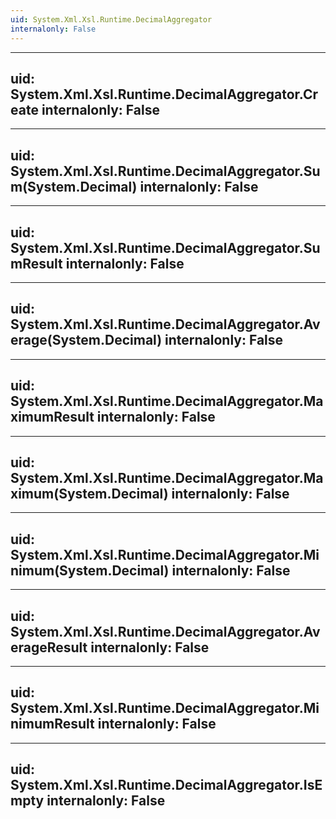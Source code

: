 ```yaml
---
uid: System.Xml.Xsl.Runtime.DecimalAggregator
internalonly: False
---
```


---
uid: System.Xml.Xsl.Runtime.DecimalAggregator.Create
internalonly: False
---

---
uid: System.Xml.Xsl.Runtime.DecimalAggregator.Sum(System.Decimal)
internalonly: False
---

---
uid: System.Xml.Xsl.Runtime.DecimalAggregator.SumResult
internalonly: False
---

---
uid: System.Xml.Xsl.Runtime.DecimalAggregator.Average(System.Decimal)
internalonly: False
---

---
uid: System.Xml.Xsl.Runtime.DecimalAggregator.MaximumResult
internalonly: False
---

---
uid: System.Xml.Xsl.Runtime.DecimalAggregator.Maximum(System.Decimal)
internalonly: False
---

---
uid: System.Xml.Xsl.Runtime.DecimalAggregator.Minimum(System.Decimal)
internalonly: False
---

---
uid: System.Xml.Xsl.Runtime.DecimalAggregator.AverageResult
internalonly: False
---

---
uid: System.Xml.Xsl.Runtime.DecimalAggregator.MinimumResult
internalonly: False
---

---
uid: System.Xml.Xsl.Runtime.DecimalAggregator.IsEmpty
internalonly: False
---
